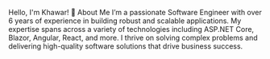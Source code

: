Hello, I'm Khawar!
💼 About Me
I’m a passionate Software Engineer with over 6 years of experience in building robust and scalable applications. My expertise spans across a variety of technologies including ASP.NET Core, Blazor, Angular, React, and more. I thrive on solving complex problems and delivering high-quality software solutions that drive business success.
